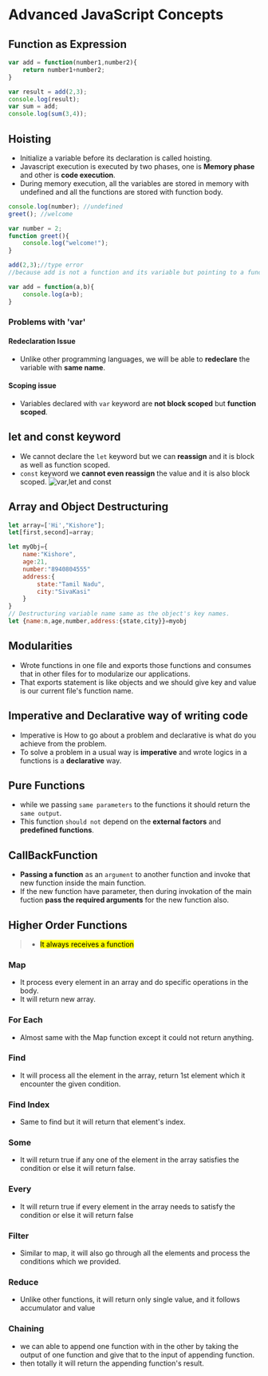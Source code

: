 # Advanced JavaScript Concepts

## Function as Expression
```javascript
var add = function(number1,number2){
    return number1+number2;
}

var result = add(2,3);
console.log(result);
var sum = add;
console.log(sum(3,4));
```
## Hoisting
* Initialize a variable before its declaration is called hoisting.
* Javascript execution is executed by two phases, one is **Memory phase** and other is **code execution**.
* During memory execution, all the variables are stored in memory with undefined and all the functions are stored with function body.
```javascript
console.log(number); //undefined
greet(); //welcome

var number = 2;
function greet(){
    console.log("welcome!");
}

add(2,3);//type error 
//because add is not a function and its variable but pointing to a function so its error

var add = function(a,b){
    console.log(a+b);
}
```
### Problems with 'var'
#### Redeclaration Issue
* Unlike other programming languages, we will be able to **redeclare** the variable with **same name**.
#### Scoping issue
* Variables declared with `var` keyword are **not block scoped** but **function scoped**.
## let and const keyword
* We cannot declare the `let` keyword but we can **reassign** and it is block as well as function scoped.
* `const` keyword we **cannot even reassign** the value and it is also block scoped.
![var,let and const](https://github.com/rkishore1207/JavaScripts/assets/146698138/586c9a99-5f37-4806-945c-70b99d4095a4)

## Array and Object Destructuring
```javascript
let array=['Hi',"Kishore"];
let[first,second]=array;
```
```javascript
let myObj={
    name:"Kishore",
    age:21,
    number:"8940804555"
    address:{
        state:"Tamil Nadu",
        city:"SivaKasi"
    }
}
// Destructuring variable name same as the object's key names.
let {name:n,age,number,address:{state,city}}=myobj
```
## Modularities
* Wrote functions in one file and exports those functions and consumes that in other files for to modularize our applications.
* That exports statement is like objects and we should give key and value is our current file's function name.
## Imperative and Declarative way of writing code
* Imperative is How to go about a problem and declarative is what do you achieve from the problem.
* To solve a problem in a usual way is **imperative** and wrote logics in a functions is a **declarative** way.

## Pure Functions
* while we passing `same parameters` to the functions it should return the `same output`.
* This function `should not` depend on the **external factors** and **predefined functions**.

## CallBackFunction
* **Passing a function** as an `argument` to another function and invoke that new function inside the main function.
* If the new function have parameter, then during invokation of the main fuction **pass the required arguments** for the new function also.

## Higher Order Functions
> - <mark>It always receives a function</mark>
### Map
* It process every element in an array and do specific operations in the body.
* It will return new array.

### For Each
* Almost same with the Map function except it could not return anything.

### Find
* It will process all the element in the array, return 1st element which it encounter the given condition.

### Find Index
* Same to find but it will return that element's index.

### Some
* It will return true if any one of the element in the array satisfies the condition or else it will return false.

### Every
* It will return true if every element in the array needs to satisfy the condition or else it will return false

### Filter
* Similar to map, it will also go through all the elements and process the conditions which we provided.

### Reduce
* Unlike other functions, it will return only single value, and it follows accumulator and value

### Chaining 
* we can able to append one function with in the other by taking the output of one function and give that to the input of appending function.
* then totally it will return the appending function's result.
